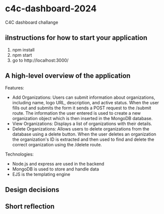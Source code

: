 # c4c-dashboard-2024
C4C dashboard challange

## iInstructions for how to start your application
1. npm install
2. npm start
3. go to http://localhost:3000/

## A high-level overview of the application

Features:
- Add Organizations: Users can submit information about organizations, including name, logo URL, description, and active status. When the user fills out and submits the form it sends a POST request to the /submit route. The information the user entered is used to create a new organization object which is then inserted in the MongoDB database. 
- View Organizations: Displays a list of organizations with their details. 
- Delete Organizations: Allows users to delete organizations from the database using a delete button. When the user deletes an organization the organization's ID is extracted and then used to find and delete the correct organization using the /delete route.

Technologies:
- Node.js and express are used in the backend
- MongoDB is used to store and handle data
- EJS is the templating engine

## Design decisions
## Short reflection
